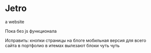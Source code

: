 # Jetro

a website

Пока без js функционала

Исправить:
кнопки страницы на блоге
мобильная версия для всего сайта
в портфолио в итемах вылезают блоки чуть чуть